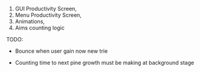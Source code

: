 1. GUI Productivity Screen,
2. Menu Productivity Screen,
3. Animations,
4. Aims counting logic

TODO:

<!-- - Description into circle -->
<!-- - Circle with progress -->
<!-- - Updating time without usage when user did visit page blacklisted -->
<!-- - Sync between times: last usage and how much time last to growth -->
- Bounce when user gain now new trie
<!-- - Forest card -->
- Counting time to next pine growth must be making at background stage